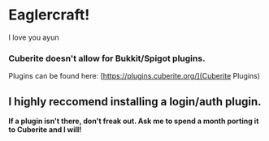 # Eaglercraft!
I love you ayun
### Cuberite doesn't allow for Bukkit/Spigot plugins.
Plugins can be found here:
[https://plugins.cuberite.org/](Cuberite Plugins)
## I highly reccomend installing a login/auth plugin.
**If a plugin isn't there, don't freak out. Ask me to spend a month porting it to Cuberite and I will!**